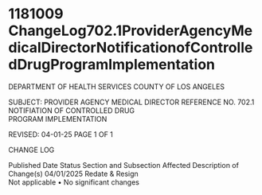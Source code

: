 # 1181009 ChangeLog702.1ProviderAgencyMedicalDirectorNotificationofControlledDrugProgramImplementation

DEPARTMENT OF HEALTH SERVICES 
COUNTY OF LOS ANGELES 
  
SUBJECT: PROVIDER AGENCY MEDICAL DIRECTOR REFERENCE NO. 702.1 
     NOTIFIATION OF CONTROLLED DRUG  
  PROGRAM IMPLEMENTATION 
 
 
 
REVISED: 04-01-25 PAGE 1 OF 1  
 
CHANGE LOG 
 
Published 
Date 
Status Section and 
Subsection Affected 
Description of Change(s) 
04/01/2025 Redate & 
Resign  
Not applicable 
• No significant changes
